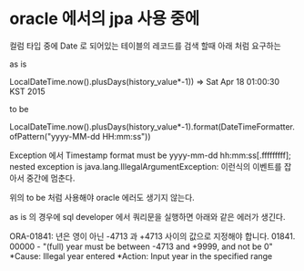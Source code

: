 # oracle 에서의 jpa 사용 중에 

컬럼 타입 중에 Date 로 되어있는 테이블의 레코드를 검색 할때 아래 처럼 요구하는 


as is 

LocalDateTime.now().plusDays(history_value*-1))   => Sat Apr 18 01:00:30 KST 2015 

to be 

LocalDateTime.now().plusDays(history_value*-1).format(DateTimeFormatter.ofPattern("yyyy-MM-dd HH:mm:ss")) 


Exception 에서 Timestamp format must be yyyy-mm-dd hh:mm:ss[.fffffffff]; nested exception is java.lang.IllegalArgumentException: 이런식의 이벤트를 잡아서 중간에 멈춘다. 

위의 to be 처럼 사용해야  oracle 에러도 생기지 않는다. 

as is 의 경우에 sql developer 에서 쿼리문을 실행하면 아래와 같은 에러가 생긴다. 

ORA-01841: 년은 영이 아닌 -4713 과 +4713 사이의 값으로 지정해야 합니다.
01841. 00000 -  "(full) year must be between -4713 and +9999, and not be 0"
*Cause:    Illegal year entered
*Action:   Input year in the specified range